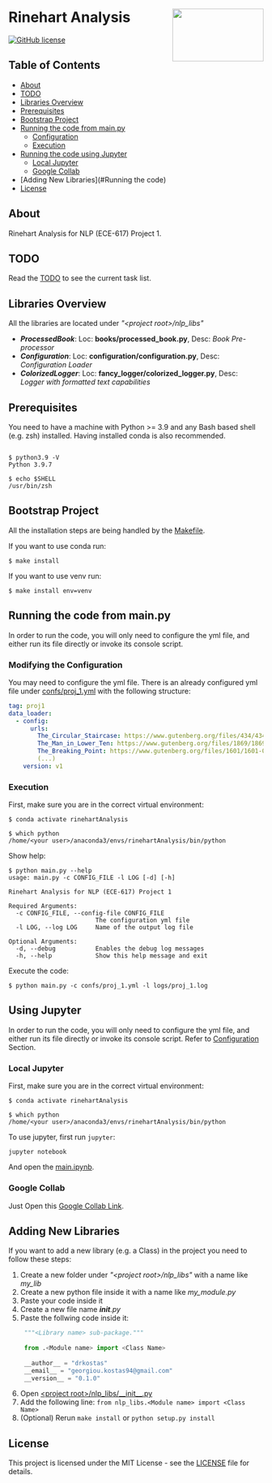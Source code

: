 # Rinehart Analysis<img src='https://avatars.githubusercontent.com/u/90112108' align='right' width='180' height='104'>

[![GitHub license](https://img.shields.io/badge/license-MIT-blue.svg)](https://raw.githubusercontent.com/NLPaladins/rinehartAnalysis/master/LICENSE)

## Table of Contents

+ [About](#about)
+ [TODO](#todo)
+ [Libraries Overview](#lib_overview) 
+ [Prerequisites](#prerequisites)
+ [Bootstrap Project](#bootstrap)
+ [Running the code from main.py](#run_main)
    + [Configuration](#configuration)
    + [Execution](#execution)
+ [Running the code using Jupyter](#jupyter)
    + [Local Jupyter](#local_jupyter)
    + [Google Collab](#google_collab)
+ [Adding New Libraries](#Running the code) 
+ [License](#license)

## About <a name = "about"></a>

Rinehart Analysis for NLP (ECE-617) Project 1.

## TODO <a name = "todo"></a>

Read the [TODO](TODO.md) to see the current task list.

## Libraries Overview <a name = "lib_overview"></a>

All the libraries are located under *"\<project root>/nlp_libs"*
- ***ProcessedBook***: Loc: **books/processed_book.py**, Desc: *Book Pre-processor*
- ***Configuration***: Loc: **configuration/configuration.py**, Desc: *Configuration Loader*
- ***ColorizedLogger***: Loc: **fancy_logger/colorized_logger.py**, Desc: *Logger with formatted text capabilities*

## Prerequisites <a name = "prerequisites"></a>

You need to have a machine with Python >= 3.9 and any Bash based shell (e.g. zsh) installed.
Having installed conda is also recommended.

```Shell

$ python3.9 -V
Python 3.9.7

$ echo $SHELL
/usr/bin/zsh

```

## Bootstrap Project <a name = "bootstrap"></a>

All the installation steps are being handled by the [Makefile](Makefile).

If you want to use conda run:
```Shell
$ make install
```

If you want to use venv run:
```Shell
$ make install env=venv
```

## Running the code from main.py <a name = "run_main"></a>

In order to run the code, you will only need to configure the yml file, and either run its
file directly or invoke its console script.

### Modifying the Configuration <a name = "configuration"></a>

You may need to configure the yml file. There is an already configured yml file 
under [confs/proj_1.yml](confs/proj_1.yml) with the following structure:

```yaml
tag: proj1
data_loader:
  - config:
      urls:
        The_Circular_Staircase: https://www.gutenberg.org/files/434/434-0.txt
        The_Man_in_Lower_Ten: https://www.gutenberg.org/files/1869/1869-0.txt
        The_Breaking_Point: https://www.gutenberg.org/files/1601/1601-0.txt
        (...)
    version: v1
```

### Execution <a name = "execution"></a>
First, make sure you are in the correct virtual environment:

```Shell
$ conda activate rinehartAnalysis

$ which python
/home/<your user>/anaconda3/envs/rinehartAnalysis/bin/python
```

Show help:
```Shell
$ python main.py --help
usage: main.py -c CONFIG_FILE -l LOG [-d] [-h]

Rinehart Analysis for NLP (ECE-617) Project 1

Required Arguments:
  -c CONFIG_FILE, --config-file CONFIG_FILE
                        The configuration yml file
  -l LOG, --log LOG     Name of the output log file

Optional Arguments:
  -d, --debug           Enables the debug log messages
  -h, --help            Show this help message and exit
```

Execute the code:
```Shell
$ python main.py -c confs/proj_1.yml -l logs/proj_1.log
```

## Using Jupyter <a name = "jupyter"></a>

In order to run the code, you will only need to configure the yml file, and either run its
file directly or invoke its console script. Refer to [Configuration](#configuration) Section.

### Local Jupyter <a name = "local_jupyter"></a>

First, make sure you are in the correct virtual environment:

```Shell
$ conda activate rinehartAnalysis

$ which python
/home/<your user>/anaconda3/envs/rinehartAnalysis/bin/python
```

To use jupyter, first run `jupyter`:

```shell
jupyter notebook
```
And open the [main.ipynb](main.ipynb).

### Google Collab <a name = "google_collab"></a>

Just Open this [Google Collab Link](https://colab.research.google.com/drive/1evpodmjkOM1_NzyinYWJCz4xVRHAXZb6).

## Adding New Libraries <a name = "Running the code"></a>

If you want to add a new library (e.g. a Class) in the project you need to follow these steps:
1. Create a new folder under *"\<project root>/nlp_libs"* with a name like *my_lib*
2. Create a new python file inside it with a name like *my_module.py*
3. Paste your code inside it
4. Create a new file name *__init__.py*
5. Paste the follwing code inside it:
   ```python
    """<Library name> sub-package."""
    
    from .<Module name> import <Class Name>
    
    __author__ = "drkostas"
    __email__ = "georgiou.kostas94@gmail.com"
    __version__ = "0.1.0"
    ```
6. Open [\<project root>/nlp_libs/\_\_init\_\_.py](nlp_libs/__init__.py)
7. Add the following line: ```from nlp_libs.<Module name> import <Class Name>```
8. (Optional) Rerun `make install` or `python setup.py install` 
 
## License <a name = "license"></a>

This project is licensed under the MIT License - see the [LICENSE](LICENSE) file for details.


